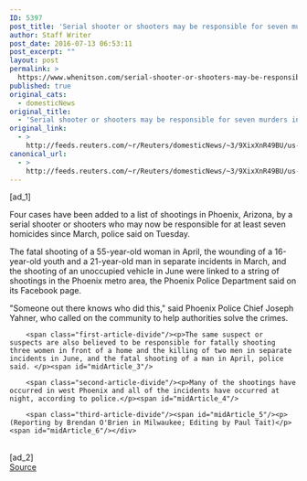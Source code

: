 ```yaml
---
ID: 5397
post_title: 'Serial shooter or shooters may be responsible for seven murders in Phoenix: police'
author: Staff Writer
post_date: 2016-07-13 06:53:11
post_excerpt: ""
layout: post
permalink: >
  https://www.whenitson.com/serial-shooter-or-shooters-may-be-responsible-for-seven-murders-in-phoenix-police/
published: true
original_cats:
  - domesticNews
original_title:
  - 'Serial shooter or shooters may be responsible for seven murders in Phoenix: police'
original_link:
  - >
    http://feeds.reuters.com/~r/Reuters/domesticNews/~3/9XixXnR49BU/us-arizona-crime-idUSKCN0ZT0DH
canonical_url:
  - >
    http://feeds.reuters.com/~r/Reuters/domesticNews/~3/9XixXnR49BU/us-arizona-crime-idUSKCN0ZT0DH
---
```

 [ad_1]
<br><div id="articleText">
<span id="midArticle_start"/>

<span class="focusParagraph" readability="6"><p><span class="articleLocatio&lt;/span&gt;n">Four cases have been added to a list of shootings in Phoenix, Arizona, by a serial shooter or shooters who may now be responsible for at least seven homicides since March, police said on Tuesday.</span></p></span><span id="midArticle_0"/><p>The fatal shooting of a 55-year-old woman in April, the  wounding of a 16-year-old youth and a 21-year-old man in separate incidents in March, and the shooting of an unoccupied vehicle in June were linked to a string of shootings in the Phoenix metro area, the Phoenix Police Department said on its Facebook page.</p><span id="midArticle_1"/><p>"Someone out there knows who did this," said Phoenix Police Chief Joseph Yahner, who called on the community to help authorities solve the crimes. </p><span id="midArticle_2"/>
        
        <span class="first-article-divide"/><p>The same suspect or suspects are also believed to be responsible for fatally shooting three women in front of a home and the killing of two men in separate incidents in June, and the fatal shooting of a man in April, police said. </p><span id="midArticle_3"/>
        
        <span class="second-article-divide"/><p>Many of the shootings have occurred in west Phoenix and all of the incidents have occurred at night, according to police.</p><span id="midArticle_4"/>
        
        <span class="third-article-divide"/><span id="midArticle_5"/><p> (Reporting by Brendan O'Brien in Milwaukee; Editing by Paul Tait)</p><span id="midArticle_6"/></div>
<br>[ad_2]
<br><a href="http://feeds.reuters.com/~r/Reuters/domesticNews/~3/9XixXnR49BU/us-arizona-crime-idUSKCN0ZT0DH">Source </a>